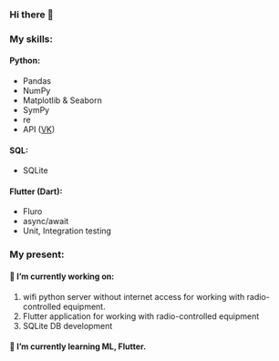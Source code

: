 ### Hi there 👋


### My skills:

#### Python:
* Pandas
* NumPy
* Matplotlib & Seaborn
* SymPy
* re
* API ([VK](https://vk.com/))

#### SQL:
* SQLite

#### Flutter (Dart):
* Fluro
* async/await
* Unit, Integration testing

### My present:
#### 🔭 I’m currently working on: 
1. wifi python server without internet access for working with radio-controlled equipment.
2. Flutter application for working with radio-controlled equipment
3. SQLite DB development
#### 🌱 I’m currently learning ML, Flutter.

<!--
**BreeZ27/BreeZ27** is a ✨ _special_ ✨ repository because its `README.md` (this file) appears on your GitHub profile.

Here are some ideas to get you started:

- 🔭 I’m currently working on ...
- 🌱 I’m currently learning ...
- 👯 I’m looking to collaborate on ...
- 🤔 I’m looking for help with ...
- 💬 Ask me about ...
- 📫 How to reach me: ...
- 😄 Pronouns: ...
- ⚡ Fun fact: ...
-->
